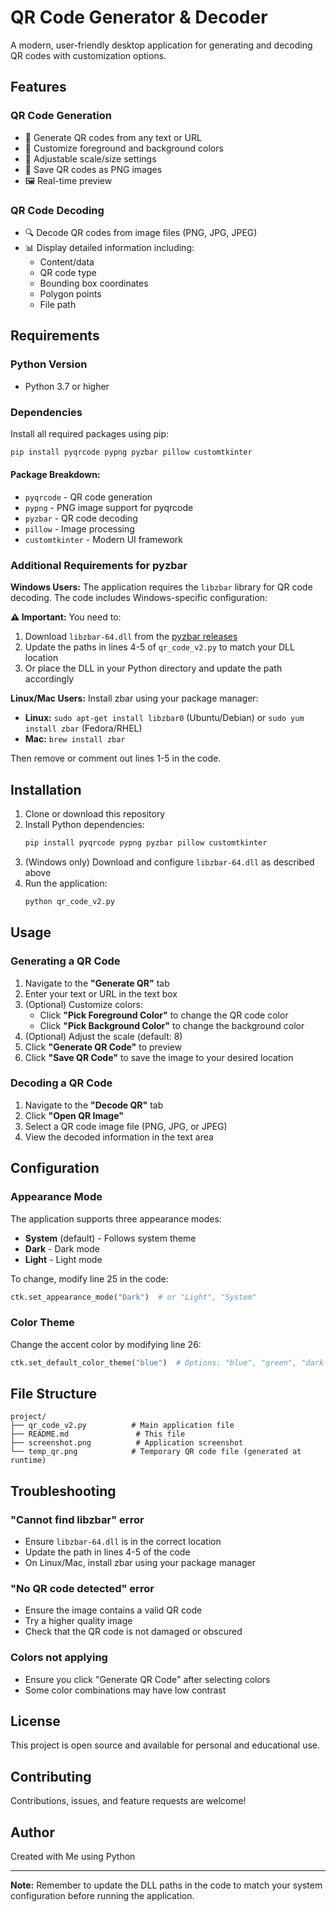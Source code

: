 # QR Code Generator & Decoder

A modern, user-friendly desktop application for generating and decoding QR codes with customization options.

<!-- ![Application Screenshot](screenshot.png) -->

## Features

### QR Code Generation
- 📝 Generate QR codes from any text or URL
- 🎨 Customize foreground and background colors
- 📏 Adjustable scale/size settings
- 💾 Save QR codes as PNG images
- 🖼️ Real-time preview

### QR Code Decoding
- 🔍 Decode QR codes from image files (PNG, JPG, JPEG)
- 📊 Display detailed information including:
  - Content/data
  - QR code type
  - Bounding box coordinates
  - Polygon points
  - File path

<!-- ## Screenshots

### Generate QR Tab
![Generate QR Screenshot](https://via.placeholder.com/800x600/1a1a2e/eee?text=QR+Code+Generator+Tab)
*Generate custom QR codes with color customization and preview*

### Decode QR Tab
![Decode QR Screenshot](https://via.placeholder.com/800x600/1a1a2e/eee?text=QR+Code+Decoder+Tab)
*Decode QR codes and view detailed information* -->

## Requirements

### Python Version
- Python 3.7 or higher

### Dependencies
Install all required packages using pip:

```bash
pip install pyqrcode pypng pyzbar pillow customtkinter
```

#### Package Breakdown:
- `pyqrcode` - QR code generation
- `pypng` - PNG image support for pyqrcode
- `pyzbar` - QR code decoding
- `pillow` - Image processing
- `customtkinter` - Modern UI framework

### Additional Requirements for pyzbar

**Windows Users:**
The application requires the `libzbar` library for QR code decoding. The code includes Windows-specific configuration:

<!-- ```python
os.add_dll_directory(r"C:\Users\Sanae\Desktop\tesssst\python")
cdll.LoadLibrary(r"C:\Users\Sanae\Desktop\tesssst\python\libzbar-64.dll")
``` -->

**⚠️ Important:** You need to:
1. Download `libzbar-64.dll` from the [pyzbar releases](https://github.com/NaturalHistoryMuseum/pyzbar/)
2. Update the paths in lines 4-5 of `qr_code_v2.py` to match your DLL location
3. Or place the DLL in your Python directory and update the path accordingly

**Linux/Mac Users:**
Install zbar using your package manager:
- **Linux:** `sudo apt-get install libzbar0` (Ubuntu/Debian) or `sudo yum install zbar` (Fedora/RHEL)
- **Mac:** `brew install zbar`

Then remove or comment out lines 1-5 in the code.

## Installation

1. Clone or download this repository
2. Install Python dependencies:
   ```bash
   pip install pyqrcode pypng pyzbar pillow customtkinter
   ```
3. (Windows only) Download and configure `libzbar-64.dll` as described above
4. Run the application:
   ```bash
   python qr_code_v2.py
   ```

## Usage

### Generating a QR Code

1. Navigate to the **"Generate QR"** tab
2. Enter your text or URL in the text box
3. (Optional) Customize colors:
   - Click **"Pick Foreground Color"** to change the QR code color
   - Click **"Pick Background Color"** to change the background color
4. (Optional) Adjust the scale (default: 8)
5. Click **"Generate QR Code"** to preview
6. Click **"Save QR Code"** to save the image to your desired location

### Decoding a QR Code

1. Navigate to the **"Decode QR"** tab
2. Click **"Open QR Image"**
3. Select a QR code image file (PNG, JPG, or JPEG)
4. View the decoded information in the text area

## Configuration

### Appearance Mode
The application supports three appearance modes:
- **System** (default) - Follows system theme
- **Dark** - Dark mode
- **Light** - Light mode

To change, modify line 25 in the code:
```python
ctk.set_appearance_mode("Dark")  # or "Light", "System"
```

### Color Theme
Change the accent color by modifying line 26:
```python
ctk.set_default_color_theme("blue")  # Options: "blue", "green", "dark-blue"
```

## File Structure

```
project/
├── qr_code_v2.py          # Main application file
├── README.md               # This file
├── screenshot.png          # Application screenshot
└── temp_qr.png            # Temporary QR code file (generated at runtime)
```

## Troubleshooting

### "Cannot find libzbar" error
- Ensure `libzbar-64.dll` is in the correct location
- Update the path in lines 4-5 of the code
- On Linux/Mac, install zbar using your package manager

### "No QR code detected" error
- Ensure the image contains a valid QR code
- Try a higher quality image
- Check that the QR code is not damaged or obscured

### Colors not applying
- Ensure you click "Generate QR Code" after selecting colors
- Some color combinations may have low contrast

## License

This project is open source and available for personal and educational use.

## Contributing

Contributions, issues, and feature requests are welcome!

## Author

Created with Me using Python

---

**Note:** Remember to update the DLL paths in the code to match your system configuration before running the application.
